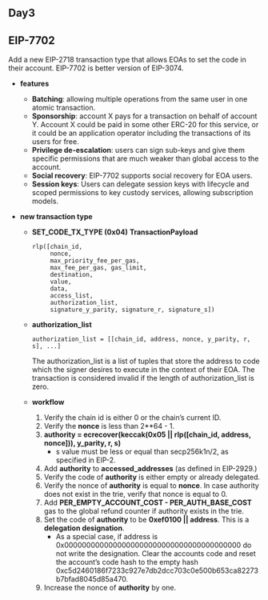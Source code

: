 ## Day3

## EIP-7702
Add a new EIP-2718 transaction type that allows EOAs to set the code in their account.
EIP-7702 is better version of EIP-3074.
- **features**
    - **Batching**: allowing multiple operations from the same user in one atomic transaction.
    - **Sponsorship**: account X pays for a transaction on behalf of account Y. Account X could be paid in some other ERC-20 for this service, or it could be an application operator including the transactions of its users for free.
    - **Privilege de-escalation**: users can sign sub-keys and give them specific permissions that are much weaker than global access to the account. 
    - **Social recovery**: EIP-7702 supports social recovery for EOA users.
    - **Session keys**: Users can delegate session keys with lifecycle and scoped permissions to key custody services, allowing subscription models. 

- **new transaction type** 
    - **SET_CODE_TX_TYPE (0x04)**
        **TransactionPayload**
        ```solidity
        rlp([chain_id,
             nonce,
             max_priority_fee_per_gas,
             max_fee_per_gas, gas_limit,
             destination,
             value,
             data,
             access_list,
             authorization_list,
             signature_y_parity, signature_r, signature_s])
        ```
    - **authorization_list**
        ```solidity
        authorization_list = [[chain_id, address, nonce, y_parity, r, s], ...]
        ```
        The authorization_list is a list of tuples that store the address to code which the signer desires to execute in the context of their EOA. The transaction is considered invalid if the length of authorization_list is zero.

    - **workflow**
        1. Verify the chain id is either 0 or the chain’s current ID.
        2. Verify the **nonce** is less than 2**64 - 1.
        3. **authority = ecrecover(keccak(0x05 || rlp([chain_id, address, nonce])), y_parity, r, s)**
            - s value must be less or equal than secp256k1n/2, as specified in EIP-2.
        4. Add **authority** to **accessed_addresses** (as defined in EIP-2929.)
        5. Verify the code of **authority** is either empty or already delegated.
        6. Verify the nonce of **authority** is equal to **nonce**. In case authority does not exist in the trie, verify that nonce is equal to 0.
        7. Add **PER_EMPTY_ACCOUNT_COST - PER_AUTH_BASE_COST** gas to the global refund counter if authority exists in the trie.
        8. Set the code of **authority** to be **0xef0100 || address**. This is a **delegation designation**.
            - As a special case, if address is 0x0000000000000000000000000000000000000000 do not write the designation. Clear the accounts code and reset the account’s code hash to the empty hash 0xc5d2460186f7233c927e7db2dcc703c0e500b653ca82273b7bfad8045d85a470.
        9. Increase the nonce of **authority** by one.

